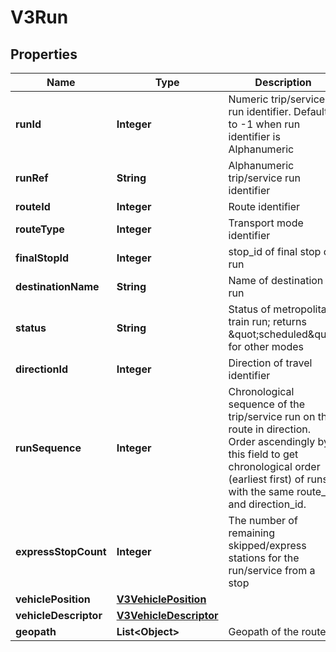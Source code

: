 

# V3Run


## Properties

| Name | Type | Description | Notes |
|------------ | ------------- | ------------- | -------------|
|**runId** | **Integer** | Numeric trip/service run identifier. Defaults to -1 when run identifier is Alphanumeric |  [optional] [readonly] |
|**runRef** | **String** | Alphanumeric trip/service run identifier |  [optional] |
|**routeId** | **Integer** | Route identifier |  [optional] |
|**routeType** | **Integer** | Transport mode identifier |  [optional] |
|**finalStopId** | **Integer** | stop_id of final stop of run |  [optional] |
|**destinationName** | **String** | Name of destination of run |  [optional] |
|**status** | **String** | Status of metropolitan train run; returns \&quot;scheduled\&quot; for other modes |  [optional] |
|**directionId** | **Integer** | Direction of travel identifier |  [optional] |
|**runSequence** | **Integer** | Chronological sequence of the trip/service run on the route in direction. Order ascendingly by this field to get chronological order (earliest first) of runs with the same route_id and direction_id. |  [optional] |
|**expressStopCount** | **Integer** | The number of remaining skipped/express stations for the run/service from a stop |  [optional] |
|**vehiclePosition** | [**V3VehiclePosition**](V3VehiclePosition.md) |  |  [optional] |
|**vehicleDescriptor** | [**V3VehicleDescriptor**](V3VehicleDescriptor.md) |  |  [optional] |
|**geopath** | **List&lt;Object&gt;** | Geopath of the route |  [optional] |



